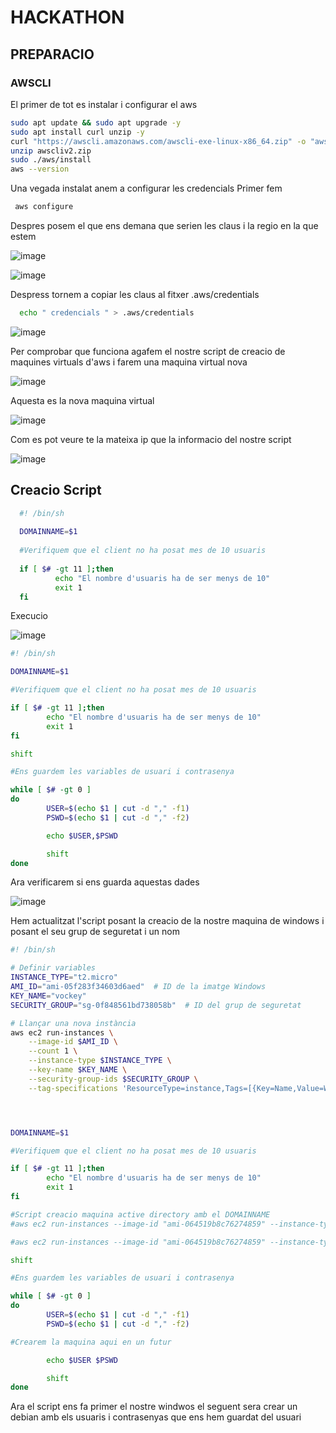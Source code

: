 # HACKATHON

## PREPARACIO
  ### AWSCLI
  El primer de tot es instalar i configurar el aws
  ``` bash
  sudo apt update && sudo apt upgrade -y
  sudo apt install curl unzip -y
  curl "https://awscli.amazonaws.com/awscli-exe-linux-x86_64.zip" -o "awscliv2.zip"
  unzip awscliv2.zip
  sudo ./aws/install
  aws --version
  ```

Una vegada instalat anem a configurar les credencials
Primer fem 
 ``` bash
  aws configure
  ```
Despres posem el que ens demana que serien les claus i la regio en la que estem 

![image](https://github.com/user-attachments/assets/abbaeda0-5ba7-44d9-9557-060a49dced3f)

![image](https://github.com/user-attachments/assets/df8e3f7b-78f7-4290-83fe-113b9c05639c)

Despress tornem a copiar les claus al fitxer .aws/credentials
``` bash
  echo " credencials " > .aws/credentials
  ```

![image](https://github.com/user-attachments/assets/75406d23-0c65-4893-a1b2-bbdef4d0c269)

Per comprobar que funciona agafem el nostre script de creacio de maquines virtuals d'aws i farem una maquina virtual nova

![image](https://github.com/user-attachments/assets/928a7d7a-fd92-4468-b6a0-ac08e9e4182a)

Aquesta es la nova maquina virtual 

![image](https://github.com/user-attachments/assets/f02de5cc-bdeb-4ae8-b4d1-18b066652a92)

Com es pot veure te la mateixa ip que la informacio del nostre script

![image](https://github.com/user-attachments/assets/d0fcfaf2-b00f-42f2-a2c0-a9faab8ad94a)

## Creacio Script

  ``` bash
    #! /bin/sh
    
    DOMAINNAME=$1
    
    #Verifiquem que el client no ha posat mes de 10 usuaris
    
    if [ $# -gt 11 ];then
            echo "El nombre d'usuaris ha de ser menys de 10"
            exit 1
    fi
  ```

Execucio

![image](https://github.com/user-attachments/assets/a88d2922-9102-47c9-96e6-82964fb00a3b)

``` bash
#! /bin/sh

DOMAINNAME=$1

#Verifiquem que el client no ha posat mes de 10 usuaris

if [ $# -gt 11 ];then
        echo "El nombre d'usuaris ha de ser menys de 10"
        exit 1
fi

shift

#Ens guardem les variables de usuari i contrasenya 

while [ $# -gt 0 ]
do
        USER=$(echo $1 | cut -d "," -f1)
        PSWD=$(echo $1 | cut -d "," -f2)

        echo $USER,$PSWD

        shift
done
```
Ara verificarem si ens guarda aquestas dades

![image](https://github.com/user-attachments/assets/00d8c2b4-b85f-4fe1-aea3-b2914519c0db)

Hem actualitzat l'script posant la creacio de la nostre maquina de windows i posant el seu grup  de seguretat i un nom 
``` bash
#! /bin/sh

# Definir variables
INSTANCE_TYPE="t2.micro"
AMI_ID="ami-05f283f34603d6aed"  # ID de la imatge Windows
KEY_NAME="vockey"
SECURITY_GROUP="sg-0f848561bd738058b"  # ID del grup de seguretat

# Llançar una nova instància
aws ec2 run-instances \
    --image-id $AMI_ID \
    --count 1 \
    --instance-type $INSTANCE_TYPE \
    --key-name $KEY_NAME \
    --security-group-ids $SECURITY_GROUP \
    --tag-specifications 'ResourceType=instance,Tags=[{Key=Name,Value=WindowsServer}]'




DOMAINNAME=$1

#Verifiquem que el client no ha posat mes de 10 usuaris

if [ $# -gt 11 ];then
        echo "El nombre d'usuaris ha de ser menys de 10"
        exit 1
fi

#Script creacio maquina active directory amb el DOMAINNAME
#aws ec2 run-instances --image-id "ami-064519b8c76274859" --instance-type "t2.micro" --key-name "vockey" --network-interfaces '{"AssociatePublicIpAddress":true,"DeviceIndex":0,"Groups":["sg-0f848561bd738058b"]}>

#aws ec2 run-instances --image-id "ami-064519b8c76274859" --instance-type "t2.micro" --key-name "vockey" --network-interfaces '{"AssociatePublicIpAddress":true,"DeviceIndex":0,"Groups":["sg-0f848561bd738058b"]}>

shift

#Ens guardem les variables de usuari i contrasenya 

while [ $# -gt 0 ]
do
        USER=$(echo $1 | cut -d "," -f1)
        PSWD=$(echo $1 | cut -d "," -f2)

#Crearem la maquina aqui en un futur

        echo $USER $PSWD

        shift
done

```

Ara el script ens fa primer el nostre windwos el seguent sera crear un debian amb els usuaris i contrasenyas que ens hem guardat del usuari
